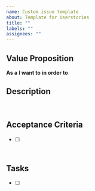 ```yaml
---
name: Custom issue template
about: Template for Userstories
title: ""
labels: ""
assignees: ""
---
```


## Value Proposition

**As a**
**I want to**
**in order to**
​

## Description

​

## Acceptance Criteria

- [ ]     ​

## Tasks

- [ ]
